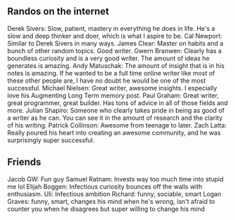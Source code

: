 ## Randos on the internet

Derek Sivers: Slow, patient, mastery in everything he does in life. He's a slow and deep thinker and doer, which is what I aspire to be. 
Cal Newport: Similar to Derek Sivers in many ways.
James Clear: Master on habits and a bunch of other random topics. Good writer.
Gwern Branwen: Clearly has a boundless curiosity and is a very good writer. The amount of ideas he generates is amazing.
Andy Matuschak: The amount of insight that is in his notes is amazing. If he wanted to be a full time online writer like most of these other people are, I have no doubt he would be one of the most successful.
Michael Nielsen: Great writer, awesome insights. I especially love his Augmenting Long Term memory post.
Paul Graham: Great writer, great programmer, great builder. Has tons of advice in all of those fields and more.
Julian Shapiro: Someone who clearly takes pride in being as good of a writer as he can. You can see it in the amount of research and the clarity of his writing. 
Patrick Collinson: Awesome from teenage to later.
Zach Latta: Really poured his heart into creating an awesome community, and he was surprisingly super successful.
## Friends
Jacob GW: Fun guy
Samuel Ratnam: Invests way too much time into stupid me lol
Elijah Boggen: Infectious curiosity bounces off the walls with enthusiasm.
Uli: Infectious ambition 
Richard: funny, sociable, smart
Logan Graves: funny, smart, changes his mind when he's wrong, isn't afraid to counter you when he disagrees but super willing to change his mind
